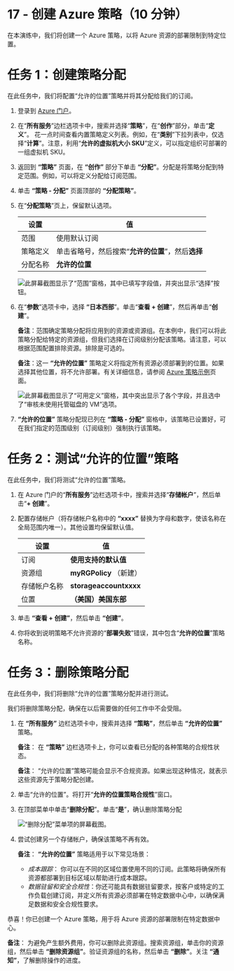 ﻿---
wts:
    title: '17 - 创建 Azure 策略（10 分钟）'
    module: '模块 05：介绍标识、治理、隐私和合规性功能'
---
# 17 - 创建 Azure 策略（10 分钟）

在本演练中，我们将创建一个 Azure 策略，以将 Azure 资源的部署限制到特定位置。

# 任务 1：创建策略分配 

在此任务中，我们将配置“允许的位置”策略并将其分配给我们的订阅。 

1. 登录到 [Azure 门户](https://portal.azure.com)。

2. 在“**所有服务**”边栏选项卡中，搜索并选择“**策略**”，在“**创作**”部分，单击“**定义**”。  花一点时间查看内置策略定义列表。例如，在“**类别**”下拉列表中，仅选择“**计算**”。注意，利用“**允许的虚拟机大小 SKU**”定义，可以指定组织可部署的一组虚拟机 SKU。

3. 返回到 **“策略”** 页面，在 **“创作”** 部分下单击 **“分配”**。分配是将策略分配到特定范围。例如，可以将定义分配给订阅范围。 

4. 单击 **“策略 - 分配”** 页面顶部的 **“分配策略”**。

5. 在“**分配策略**”页上，保留默认选项。

      | 设置 | 值 | 
    | --- | --- |
    | 范围| 使用默认订阅|
    | 策略定义 | 单击省略号，然后搜索“**允许的位置**”，然后**选择** |
    | 分配名称 | **允许的位置** |
    
    ![此屏幕截图显示了“范围”窗格，其中已填写字段值，并突出显示“选择”按钮。 ](../images/1402.png)
6. 在“**参数**”选项卡中，选择 **“日本西部**”。单击“**查看 + 创建**”，然后再单击“**创建**”。

    **备注**：范围确定策略分配将应用到的资源或资源组。在本例中，我们可以将此策略分配给特定的资源组，但我们选择在订阅级别分配该策略。请注意，可以根据范围配置排除资源。排除是可选的。

    **备注**：这一 **“允许的位置”** 策略定义将指定所有资源必须部署到的位置。如果选择其他位置，将不允许部署。有关详细信息，请参阅 [Azure 策略示例](https://docs.microsoft.com/zh-cn/azure/governance/policy/samples/index)页面。

   ![此屏幕截图显示了“可用定义”窗格，其中突出显示了各个字段，并且选中了“审核未使用托管磁盘的 VM”选项。](../images/1403.png)

9. **“允许的位置”** 策略分配现已列在 **“策略 - 分配”** 窗格中，该策略已设置好，可在我们指定的范围级别（订阅级别）强制执行该策略。

# 任务 2：测试“允许的位置”策略

在此任务中，我们将测试“允许的位置”策略。 

1. 在 Azure 门户的“**所有服务**”边栏选项卡中，搜索并选择“**存储帐户**”，然后单击“**+ 创建**”。

2. 配置存储帐户（将存储帐户名称中的 **“xxxx”** 替换为字母和数字，使该名称在全局范围内唯一）。其他设置均保留默认值。 

    | 设置 | 值 | 
    | --- | --- |
    | 订阅 | **使用支持的默认值** |
    | 资源组 | **myRGPolicy** （新建） |
    | 存储帐户名称 | **storageaccountxxxx** |
    | 位置 | **（美国）美国东部** |

3. 单击 **“查看 + 创建”**，然后单击 **“创建”**。 

4. 你将收到说明策略不允许资源的“**部署失败**”错误，其中包含“**允许的位置**”策略名称。

# 任务 3：删除策略分配

在此任务中，我们将删除“允许的位置”策略分配并进行测试。 

我们将删除策略分配，确保在以后需要做的任何工作中不会受阻。

1. 在 **“所有服务”** 边栏选项卡中，搜索并选择 **“策略”**，然后单击 **“允许的位置”** 策略。

    **备注**： 在 **“策略”** 边栏选项卡上，你可以查看已分配的各种策略的合规性状态。

    **备注**： “允许的位置”策略可能会显示不合规资源。如果出现这种情况，就表示这些资源先于策略分配创建。
 
2. 单击“允许的位置”。将打开“**允许的位置策略合规性**”窗口。

3. 在顶部菜单中单击“**删除分配**”。单击“**是**”，确认删除策略分配

   ![“删除分配”菜单项的屏幕截图。](../images/1407.png)

4. 尝试创建另一个存储帐户，确保该策略不再有效。

    **备注**： **“允许的位置”** 策略适用于以下常见场景： 
    - *成本跟踪*： 你可以在不同的区域位置使用不同的订阅。此策略将确保所有资源都部署到目标区域以帮助进行成本跟踪。 
    - *数据驻留和安全合规性*：你还可能具有数据驻留要求，按客户或特定的工作负载创建订阅，并定义所有资源必须部署在特定数据中心中，以确保满足数据和安全合规性要求。

恭喜！你已创建一个 Azure 策略，用于将 Azure 资源的部署限制在特定数据中心。

**备注**： 为避免产生额外费用，你可以删除此资源组。搜索资源组，单击你的资源组，然后单击 **“删除资源组”**。验证资源组的名称，然后单击 **“删除”**。关注 **“通知”**，了解删除操作的进度。
